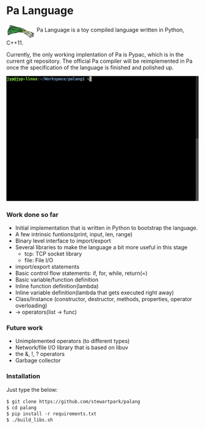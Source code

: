 Pa Language
===========

<img src="https://raw.githubusercontent.com/stewartpark/palang/master/misc/logo.png" height="40" alt="" align="middle"/> Pa Language is a toy compiled language written in Python, C++11.

Currently, the only working implentation of Pa is Pypac, which is in the current git repository. The official Pa compiler will be reimplemented in Pa once the specification of the language is finished and polished up.

![Screencast](https://raw.githubusercontent.com/stewartpark/palang/master/misc/demo.gif)

### Work done so far

 - Initial implementation that is written in Python to bootstrap the language.
 - A few intrinsic funtions(print, input, len, range)
 - Binary level interface to import/export
 - Several libraries to make the language a bit more useful in this stage
    - tcp: TCP socket library
    - file: File I/O
 - import/export statements
 - Basic control flow statements: if, for, while, return(=)
 - Basic variable/function definition
 - Inline function definition(lambda)
 - Inline variable definition(lambda that gets executed right away)
 - Class/Instance (constructor, destructor, methods, properties, operator overloading)
 - -> operators(list -> func)

### Future work

 - Unimplemented operators (to different types)
 - Network/file I/O library that is based on libuv
 - the &, !, ? operators
 - Garbage collector

### Installation

Just type the below:

```
$ git clone https://github.com/stewartpark/palang
$ cd palang
$ pip install -r requirements.txt
$ ./build_libs.sh
```
